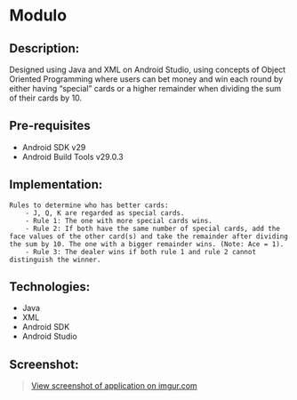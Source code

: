 # Modulo

## Description:
Designed using Java and XML on Android Studio, 
using concepts of Object Oriented Programming where users can bet money and win each round by either having “special” cards or a higher remainder when dividing the sum of their cards by 10.

Pre-requisites
--------------

- Android SDK v29
- Android Build Tools v29.0.3


## Implementation: 
    Rules to determine who has better cards:
        - J, Q, K are regarded as special cards.
        - Rule 1: The one with more special cards wins.
        - Rule 2: If both have the same number of special cards, add the face values of the other card(s) and take the remainder after dividing the sum by 10. The one with a bigger remainder wins. (Note: Ace = 1).
        - Rule 3: The dealer wins if both rule 1 and rule 2 cannot distinguish the winner.

## Technologies:
* Java
* XML
* Android SDK
* Android Studio

## Screenshot:

<blockquote class="imgur-embed-pub" lang="en" data-id="uZ9UP0J"><a href="https://imgur.com/uZ9UP0J">View screenshot of application on imgur.com</a></blockquote>
